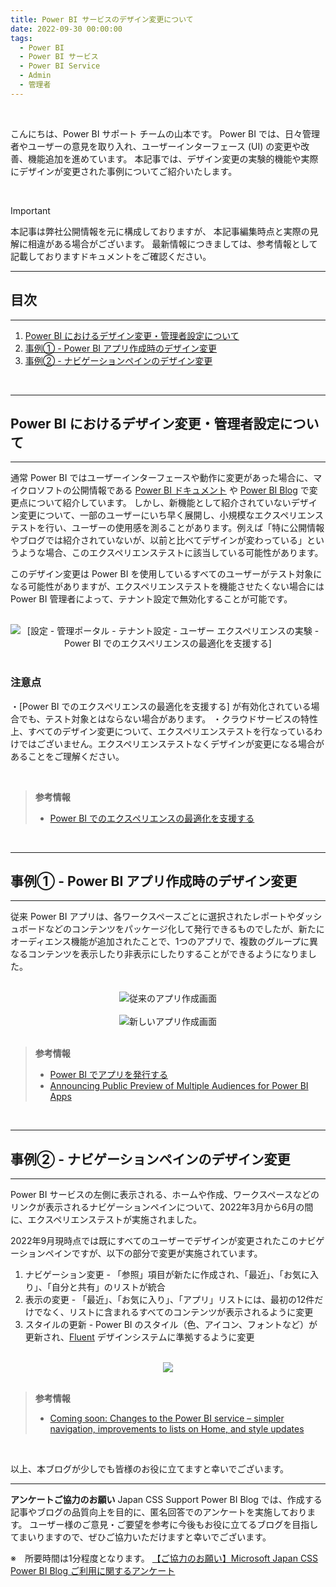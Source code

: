 ```yaml
---
title: Power BI サービスのデザイン変更について
date: 2022-09-30 00:00:00 
tags:
  - Power BI
  - Power BI サービス
  - Power BI Service
  - Admin
  - 管理者
---
```


</br>

こんにちは、Power BI サポート チームの山本です。
Power BI では、日々管理者やユーザーの意見を取り入れ、ユーザーインターフェース (UI) の変更や改善、機能追加を進めています。
本記事では、デザイン変更の実験的機能や実際にデザインが変更された事例についてご紹介いたします。

<!-- more -->


<br>

> [!IMPORTANT]
> 本記事は弊社公開情報を元に構成しておりますが、
> 本記事編集時点と実際の見解に相違がある場合がございます。
> 最新情報につきましては、参考情報として記載しておりますドキュメントをご確認ください。


---
## 目次
---
1. [Power BI におけるデザイン変更・管理者設定について](#Power-BI-におけるデザイン変更・管理者設定について)
2. [事例① - Power BI アプリ作成時のデザイン変更](#事例①-Power-BI-アプリ作成時のデザイン変更)
3. [事例② - ナビゲーションペインのデザイン変更](#事例②-ナビゲーションペインのデザイン変更)

<br>

---
## Power BI におけるデザイン変更・管理者設定について
---

通常 Power BI ではユーザーインターフェースや動作に変更があった場合に、マイクロソフトの公開情報である [Power BI ドキュメント](https://learn.microsoft.com/ja-jp/power-bi/) や [Power BI Blog](https://powerbi.microsoft.com/en-us/blog/) で変更点について紹介しています。
しかし、新機能として紹介されていないデザイン変更について、一部のユーザーにいち早く展開し、小規模なエクスペリエンステストを行い、ユーザーの使用感を測ることがあります。例えば「特に公開情報やブログでは紹介されていないが、以前と比べてデザインが変わっている」というような場合、このエクスペリエンステストに該当している可能性があります。

このデザイン変更は Power BI を使用しているすべてのユーザーがテスト対象になる可能性がありますが、エクスペリエンステストを機能させたくない場合には Power BI 管理者によって、テナント設定で無効化することが可能です。

</br>

<div align="center">
<img src="1.png" alt="[設定 - 管理ポータル - テナント設定 - ユーザー エクスペリエンスの実験 - Power BI でのエクスペリエンスの最適化を支援する]" title="[設定 - 管理ポータル - テナント設定 - ユーザー エクスペリエンスの実験 - Power BI でのエクスペリエンスの最適化を支援する]">
</div>

</br>

### 注意点

・[Power BI でのエクスペリエンスの最適化を支援する] が有効化されている場合でも、テスト対象とはならない場合があります。
・クラウドサービスの特性上、すべてのデザイン変更について、エクスペリエンステストを行なっているわけではございません。エクスペリエンステストなくデザインが変更になる場合があることをご理解ください。

<br>

> **参考情報**
> - [Power BI でのエクスペリエンスの最適化を支援する](https://learn.microsoft.com/ja-jp/power-bi/admin/service-admin-portal-user-experience-experiments)

<br>

---
## 事例① - Power BI アプリ作成時のデザイン変更
---

従来 Power BI アプリは、各ワークスペースごとに選択されたレポートやダッシュボードなどのコンテンツをパッケージ化して発行できるものでしたが、新たにオーディエンス機能が追加されたことで、1つのアプリで、複数のグループに異なるコンテンツを表示したり非表示にしたりすることができるようになりました。

</br>

<div align="center">
<img src="3.png" alt="従来のアプリ作成画面" title="従来のアプリ作成画面">
</div>

</br>

<div align="center">
<img src="4.png" alt="新しいアプリ作成画面" title="新しいアプリ作成画面">
</div>



</br>

> **参考情報**
> - [Power BI でアプリを発行する](https://learn.microsoft.com/ja-jp/power-bi/collaborate-share/service-create-distribute-apps)
> - [Announcing Public Preview of Multiple Audiences for Power BI Apps](https://powerbi.microsoft.com/en-us/blog/announcing-public-preview-of-multiple-audiences-for-power-bi-apps/)

<br>

---
## 事例② - ナビゲーションペインのデザイン変更
---

Power BI サービスの左側に表示される、ホームや作成、ワークスペースなどのリンクが表示されるナビゲーションペインについて、2022年3月から6月の間に、エクスペリエンステストが実施されました。

2022年9月現時点では既にすべてのユーザーでデザインが変更されたこのナビゲーションペインですが、以下の部分で変更が実施されています。

1. ナビゲーション変更 - 「参照」項目が新たに作成され、「最近」、「お気に入り」、「自分と共有」のリストが統合
2. 表示の変更 - 「最近」、「お気に入り」、「アプリ」リストには、最初の12件だけでなく、リストに含まれるすべてのコンテンツが表示されるように変更
3. スタイルの更新 - Power BI のスタイル（色、アイコン、フォントなど）が更新され、[Fluent](https://www.microsoft.com/design/fluent/#/) デザインシステムに準拠するように変更

</br>

<div align="center">
<img src="2.png">
</div>

</br>

> **参考情報**
> - [Coming soon: Changes to the Power BI service – simpler navigation, improvements to lists on Home, and style updates](https://powerbi.microsoft.com/en-us/blog/coming-soon-changes-to-the-power-bi-service-simpler-navigation-improvements-to-lists-on-home-and-style-updates/)

<br>


以上、本ブログが少しでも皆様のお役に立てますと幸いでございます。

---

**アンケートご協力のお願い**
Japan CSS Support Power BI Blog では、作成する記事やブログの品質向上を目的に、匿名回答でのアンケートを実施しております。
ユーザー様のご意見・ご要望を参考に今後もお役に立てるブログを目指してまいりますので、ぜひご協力いただけますと幸いでございます。 

※　所要時間は1分程度となります。
[【ご協力のお願い】Microsoft Japan CSS Power BI Blog ご利用に関するアンケート](https://jpbap-sqlbi.github.io/blog/powerbi/pbi_blogsurvey2022/) 